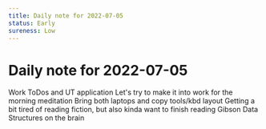 ```yaml
---
title: Daily note for 2022-07-05
status: Early
sureness: Low
---
```

# Daily note for 2022-07-05
Work ToDos and UT application
Let's try to make it into work for the morning meditation
Bring both laptops and copy tools/kbd layout
Getting a bit tired of reading fiction, but also kinda want to finish reading Gibson
Data Structures on the brain